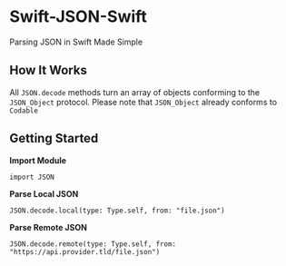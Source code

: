 # Swift-JSON-Swift

Parsing JSON in Swift Made Simple

## How It Works

All ``JSON.decode`` methods turn an array of objects conforming to the ``JSON_Object`` protocol. Please note that ``JSON_Object`` already conforms to ``Codable``

## Getting Started

**Import Module**

    import JSON
    
**Parse Local JSON**
    
    JSON.decode.local(type: Type.self, from: "file.json")
    

**Parse Remote JSON**

    JSON.decode.remote(type: Type.self, from: "https://api.provider.tld/file.json")
